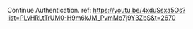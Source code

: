 Continue Authentication.
ref: https://youtu.be/4xduSsxa5Os?list=PLvHRLtTrUM0-H9m6kJM_PvmMo7j9Y3ZbS&t=2670
